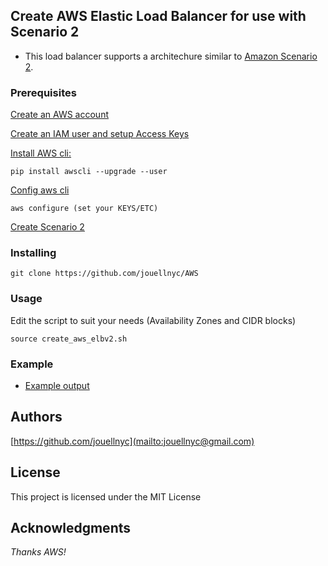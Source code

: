 ## Create AWS Elastic Load Balancer for use with  Scenario 2
- This load balancer supports a architechure similar to [Amazon Scenario 2](https://docs.aws.amazon.com/vpc/latest/userguide/VPC_Scenario2.html).

### Prerequisites
[Create an AWS account](https://aws.amazon.com)

[Create an IAM user and setup Access Keys](https://docs.aws.amazon.com/IAM/latest/UserGuide/id_users_create.html#id_users_create_cliwpsapi)

[Install AWS cli:](https://docs.aws.amazon.com/cli/latest/userguide/installing.html)
```
pip install awscli --upgrade --user
```
[Config aws cli](https://docs.aws.amazon.com/cli/latest/userguide/cli-chap-getting-started.html)
```
aws configure (set your KEYS/ETC)

```
[Create Scenario 2](https://github.com/jouellnyc/AWS/tree/master/create_aws_vpc2)

### Installing
```
git clone https://github.com/jouellnyc/AWS
```

### Usage
Edit the script to suit your needs (Availability Zones and CIDR blocks) 
 <br />
```
source create_aws_elbv2.sh
```

### Example 
- [Example output](example.txt)

## Authors
[https://github.com/jouellnyc](mailto:jouellnyc@gmail.com)

## License
This project is licensed under the MIT License

## Acknowledgments
*Thanks AWS!*
